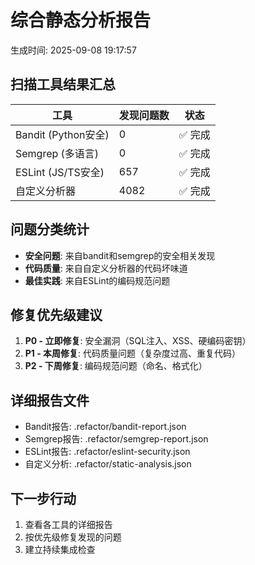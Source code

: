 ﻿# 综合静态分析报告
生成时间: 2025-09-08 19:17:57

## 扫描工具结果汇总
| 工具 | 发现问题数 | 状态 |
|------|------------|------|
| Bandit (Python安全) | 0 | ✅ 完成 |
| Semgrep (多语言) | 0 | ✅ 完成 |
| ESLint (JS/TS安全) | 657 | ✅ 完成 |
| 自定义分析器 | 4082 | ✅ 完成 |

## 问题分类统计
- **安全问题**: 来自bandit和semgrep的安全相关发现
- **代码质量**: 来自自定义分析器的代码坏味道
- **最佳实践**: 来自ESLint的编码规范问题

## 修复优先级建议
1. **P0 - 立即修复**: 安全漏洞（SQL注入、XSS、硬编码密钥）
2. **P1 - 本周修复**: 代码质量问题（复杂度过高、重复代码）
3. **P2 - 下周修复**: 编码规范问题（命名、格式化）

## 详细报告文件
- Bandit报告: .refactor/bandit-report.json
- Semgrep报告: .refactor/semgrep-report.json
- ESLint报告: .refactor/eslint-security.json
- 自定义分析: .refactor/static-analysis.json

## 下一步行动
1. 查看各工具的详细报告
2. 按优先级修复发现的问题
3. 建立持续集成检查
